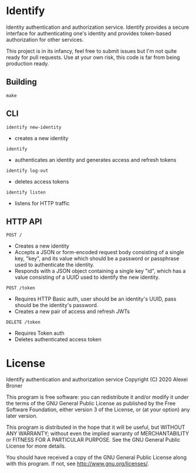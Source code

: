 Identify
========

Identity authentication and authorization service. Identify provides a secure
interface for authenticating one's identity and provides token-based
authorization for other services.

This project is in its infancy, feel free to submit issues but I'm not quite
ready for pull requests. Use at your own risk, this code is far from being
production ready.

## Building

    make

## CLI
`identify new-identity`
- creates a new identity

`identify`
- authenticates an identity and generates access and refresh tokens

`identify log-out`
- deletes access tokens

`identify listen`
- listens for HTTP traffic

## HTTP API

`POST /`
- Creates a new identity
- Accepts a JSON or form-encoded request body consisting of a single key,
  "key", and its value which should be a password or passphrase used to
  authenticate the identity.
- Responds with a JSON object containing a single key "id", which has a value
  consisting of a UUID used to identify the new identity.

`POST /token`
- Requires HTTP Basic auth, user should be an identity's UUID, pass should be
  the identity's password.
- Creates a new pair of access and refresh JWTs

`DELETE /token`
- Requires Token auth
- Deletes authenticated access token

# License

Identify authentication and authorization service
Copyright (C) 2020 Alexei Broner

This program is free software: you can redistribute it and/or modify
it under the terms of the GNU General Public License as published by
the Free Software Foundation, either version 3 of the License, or
(at your option) any later version.

This program is distributed in the hope that it will be useful,
but WITHOUT ANY WARRANTY; without even the implied warranty of
MERCHANTABILITY or FITNESS FOR A PARTICULAR PURPOSE.  See the
GNU General Public License for more details.

You should have received a copy of the GNU General Public License
along with this program.  If not, see <http://www.gnu.org/licenses/>.
